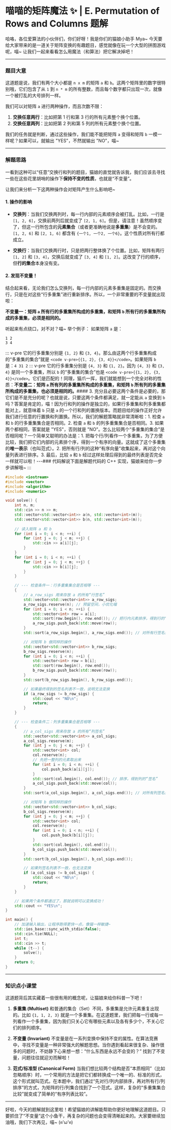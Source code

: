 # 喵喵的矩阵魔法 ✨ | E. Permutation of Rows and Columns 题解

哈咯，各位爱算法的小伙伴们，你们好呀！我是你们的猫娘小助手 Mya~ 今天要给大家带来的是一道关于矩阵变换的有趣题目，感觉就像在玩一个大型的拼图游戏呢，喵~ 让我们一起来看看怎么用魔法（和算法）把它解决掉吧！

---

### 题目大意

这道题是说，我们有两个大小都是 `n x m` 的矩阵 `a` 和 `b`。这两个矩阵里的数字很特别哦，它们包含了从 `1` 到 `n * m` 的所有整数，而且每个数字都只出现一次，就像一个被打乱的大号排列一样。

我们可以对矩阵 `a` 进行两种操作，而且次数不限：
1.  **交换任意两行**：比如把第 1 行和第 3 行的所有元素整个换个位置。
2.  **交换任意两列**：比如把第 2 列和第 5 列的所有元素整个换个位置。

我们的任务就是判断，通过这些操作，我们能不能把矩阵 `a` 变得和矩阵 `b` 一模一样呢？如果可以，就输出 "YES"，不然就输出 "NO"，喵~

---

### 解题思路

一看到这种可以“任意”交换行和列的题目，猫娘的直觉就告诉我，我们应该去寻找一些在这些花里胡哨的操作下**保持不变的性质**，也就是“不变量”。

让我们来分析一下这两种操作会对矩阵产生什么影响吧~

#### 1. 操作的影响

*   **交换列**：当我们交换两列时，每一行内部的元素顺序会被打乱。比如，一行是 `[1, 2, 6]`，交换前两列后就变成了 `[2, 1, 6]`。但是，请注意！虽然顺序变了，但这一行所包含的**元素集合**（或者更准确地说是**多重集**）是不会变的。`[1, 2, 6]` 和 `[2, 1, 6]` 都含有 `{一个1, 一个2, 一个6}`。这个性质对所有行都成立。

*   **交换行**：当我们交换两行时，只是把两行整体换了个位置。比如，矩阵有两行 `[1, 2]` 和 `[3, 4]`，交换后就变成了 `[3, 4]` 和 `[1, 2]`。这改变了行的顺序，但**行的集合**本身没有变。

#### 2. 发现不变量！

结合起来看，无论我们怎么交换列，每一行内部的元素多重集是固定的。而交换行，只是在对这些“行多重集”进行重新排序。所以，一个非常重要的不变量就出现啦：

**不变量一：矩阵 `a` 所有行的多重集所构成的多重集，和矩阵 `b` 所有行的多重集所构成的多重集，必须是相同的。**

听起来有点绕口，对不对？喵~ 举个例子：
如果矩阵 `a` 是：
```
1 2
3 4
```
::: v-pre
它的行多重集分别是 `{1, 2}` 和 `{3, 4}`。那么由这两个行多重集构成的“多重集的集合”就是 `<code v-pre>{{1, 2}, {3, 4}}</code>`。如果矩阵 `b` 是：```4 31 2```
::: v-pre
它的行多重集分别是 `{4, 3}` 和 `{1, 2}`。因为 `{4, 3}` 和 `{3, 4}` 是同一个多重集，所以 `b` 的“多重集的集合”也是 `<code v-pre>{{1, 2}, {3, 4}}</code>`。它们是匹配的！同理，猫爪一挥，我们就能想到一个完全对称的性质：**不变量二：矩阵 `a` 所有列的多重集所构成的多重集，和矩阵 `b` 所有列的多重集所构成的多重集，也必须是相同的。**#### 3. 充分且必要这两个条件是必要的，那它们是不是充分的呢？也就是说，只要这两个条件都满足，就一定能从 `a` 变换到 `b` 吗？答案是肯定的，喵！因为行和列的操作是独立的，如果行多重集和列多重集都能对上，就意味着 `b` 只是 `a` 的一个行和列的置换版本。而题目给的操作正好允许我们进行任意的行置换和列置换。所以，我们的解题策略就非常清晰啦：1.  检查 `a` 和 `b` 的行多重集集合是否相同。2.  检查 `a` 和 `b` 的列多重集集合是否相同。3.  如果两个都相同，答案就是 "YES"，否则就是 "NO"。怎么比较两个“多重集的集合”是否相同呢？一个简单又聪明的办法是：1.  把每个行/列看作一个多重集，为了方便比较，我们把它们内部的元素排个序，得到一个有序的向量。这就成了这个多重集的**唯一表示**（也叫范式）。2.  把所有行/列的这种“有序向量”收集起来，再对这个向量列表进行排序。3.  最后，比较 `a` 和 `b` 经过这样处理后得到的最终列表是否完全一样就可以啦！---### 代码解说下面是解题代码的 C++ 实现，猫娘来给你一步步讲解哦~
:::
```cpp
#include <iostream>
#include <vector>
#include <algorithm>
#include <numeric>

void solve() {
    int n, m;
    std::cin >> n >> m;
    std::vector<std::vector<int>> a(n, std::vector<int>(m));
    std::vector<std::vector<int>> b(n, std::vector<int>(m));
    
    // 读入矩阵 a 和 b
    for (int i = 0; i < n; ++i) {
        for (int j = 0; j < m; ++j) {
            std::cin >> a[i][j];
        }
    }
    for (int i = 0; i < n; ++i) {
        for (int j = 0; j < m; ++j) {
            std::cin >> b[i][j];
        }
    }

    // --- 检查条件一：行多重集集合是否相等 ---
    {
        // a_row_sigs 用来存放 a 的所有“行签名”
        std::vector<std::vector<int>> a_row_sigs;
        a_row_sigs.reserve(n); // 预留空间，小优化喵
        for (int i = 0; i < n; ++i) {
            std::vector<int> row = a[i];
            std::sort(row.begin(), row.end()); // 把行内元素排序，得到行的“签名”
            a_row_sigs.push_back(std::move(row));
        }
        std::sort(a_row_sigs.begin(), a_row_sigs.end()); // 对所有行签名进行排序

        // 对矩阵 b 做同样的操作
        std::vector<std::vector<int>> b_row_sigs;
        b_row_sigs.reserve(n);
        for (int i = 0; i < n; ++i) {
            std::vector<int> row = b[i];
            std::sort(row.begin(), row.end());
            b_row_sigs.push_back(std::move(row));
        }
        std::sort(b_row_sigs.begin(), b_row_sigs.end());

        // 如果最终得到的签名列表不一致，说明无法变换
        if (a_row_sigs != b_row_sigs) {
            std::cout << "NO\n";
            return;
        }
    }

    // --- 检查条件二：列多重集集合是否相等 ---
    {
        // a_col_sigs 用来存放 a 的所有“列签名”
        std::vector<std::vector<int>> a_col_sigs;
        a_col_sigs.reserve(m);
        for (int j = 0; j < m; ++j) {
            std::vector<int> col;
            col.reserve(n);
            // 先把一整列的元素取出来
            for (int i = 0; i < n; ++i) {
                col.push_back(a[i][j]);
            }
            std::sort(col.begin(), col.end()); // 排序，得到列的“签名”
            a_col_sigs.push_back(std::move(col));
        }
        std::sort(a_col_sigs.begin(), a_col_sigs.end()); // 对所有列签名进行排序

        // 对矩阵 b 做同样的操作
        std::vector<std::vector<int>> b_col_sigs;
        b_col_sigs.reserve(m);
        for (int j = 0; j < m; ++j) {
            std::vector<int> col;
            col.reserve(n);
            for (int i = 0; i < n; ++i) {
                col.push_back(b[i][j]);
            }
            std::sort(col.begin(), col.end());
            b_col_sigs.push_back(std::move(col));
        }
        std::sort(b_col_sigs.begin(), b_col_sigs.end());

        // 如果列签名列表不一致，也无法变换
        if (a_col_sigs != b_col_sigs) {
            std::cout << "NO\n";
            return;
        }
    }

    // 如果两个条件都通过了，那就说明可以变换成功！
    std::cout << "YES\n";
}

int main() {
    // 加速输入输出，让程序跑得更快一点，像猫一样敏捷~
    std::ios_base::sync_with_stdio(false);
    std::cin.tie(NULL);
    int t;
    std::cin >> t;
    while (t--) {
        solve();
    }
    return 0;
}
```

---

### 知识点小课堂

这道题背后其实藏着一些很有用的概念呢，让猫娘来给你科普一下吧！

1.  **多重集 (Multiset)**
    和普通的集合（Set）不同，多重集是允许元素重复出现的。比如 `{1, 1, 2, 3}` 就是一个多重集。在这道题里，我们把每一行或每一列看作一个多重集，因为我们只关心它有哪些元素以及各有多少个，不关心它们的排列顺序。

2.  **不变量 (Invariant)**
    不变量是在一系列变换中保持不变的属性。在算法竞赛中，寻找不变量是一种非常强大的解题思想。当你遇到看起来很复杂、操作很多的问题时，不妨静下心来想一想：“什么东西是永远不会变的？” 找到了不变量，问题往往就迎刃而解啦！

3.  **范式/标准型 (Canonical Form)**
    当我们想比较两个结构是否“本质相同”（比如忽略顺序）时，一个常用的方法是把它们都转换成一个唯一的、标准的形式，这个形式就叫范式。在本题中，我们通过“先对行/列内部排序，再对所有行/列排序”的方式，为矩阵的行/列集合找到了一个范式。这样，复杂的“多重集集合比较”就变成了简单的“有序列表比较”。

---

好啦，今天的题解就到这里啦！希望猫娘的讲解能帮助你更好地理解这道题目。只要抓住了“不变量”这个小鱼干，再复杂的问题也会变得清晰起来的。大家要继续加油哦，我们下次再见，喵~ (ฅ'ω'ฅ)